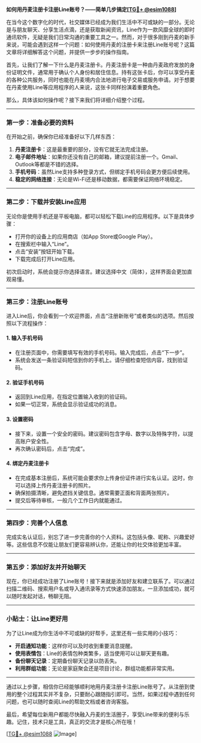 **如何用丹麦注册卡注册Line账号？——简单几步搞定[[TG💪+ @esim1088](https://t.me/s/esim1088)]**

在当今这个数字化的时代，社交媒体已经成为我们生活中不可或缺的一部分。无论是与朋友聊天、分享生活点滴，还是获取新闻资讯，Line作为一款风靡全球的即时通讯软件，无疑是我们日常沟通的重要工具之一。然而，对于很多刚到丹麦的新手来说，可能会遇到这样一个问题：如何使用丹麦的注册卡来注册Line账号呢？这篇文章将详细解答这个问题，并提供一步步的操作指南。

首先，让我们了解一下什么是丹麦注册卡。丹麦注册卡是一种由丹麦政府发放的身份证明文件，通常用于确认个人身份和居住信息。持有这张卡后，你可以享受丹麦的各种公共服务，同时也能在丹麦境内合法地进行电子交易或服务申请。对于想要在丹麦使用Line等应用程序的人来说，这张卡同样扮演着重要角色。

那么，具体该如何操作呢？接下来我们将详细介绍整个过程。

---

### **第一步：准备必要的资料**
在开始之前，确保你已经准备好以下几样东西：
1. **丹麦注册卡**：这是最重要的部分，没有它就无法完成注册。
2. **电子邮件地址**：如果你还没有自己的邮箱，建议提前注册一个。Gmail、Outlook等都是不错的选择。
3. **手机号码**：虽然Line支持多种登录方式，但绑定手机号码会更方便后续使用。
4. **稳定的网络连接**：无论是Wi-Fi还是移动数据，都需要保证网络环境稳定。

---

### **第二步：下载并安装Line应用**
无论你是使用手机还是平板电脑，都可以轻松下载Line的应用程序。以下是具体步骤：
- 打开你的设备上的应用商店（如App Store或Google Play）。
- 在搜索栏中输入“Line”。
- 点击“安装”按钮开始下载。
- 下载完成后打开Line应用。

初次启动时，系统会提示你选择语言。建议选择中文（简体），这样界面会更加直观易懂。

---

### **第三步：注册Line账号**
进入Line后，你会看到一个欢迎界面，点击“注册新账号”或者类似的选项。然后按照以下流程操作：

#### **1. 输入手机号码**
- 在注册页面中，你需要填写有效的手机号码。输入完成后，点击“下一步”。
- 系统会发送一条验证码短信到你的手机上。请仔细检查短信内容，找到验证码。

#### **2. 验证手机号码**
- 返回到Line应用，在指定位置输入收到的验证码。
- 如果一切正常，系统会显示验证成功的消息。

#### **3. 设置密码**
- 接下来，设置一个安全的密码。建议密码包含字母、数字以及特殊字符，以提高账户安全性。
- 再次确认密码后，点击“完成”。

#### **4. 绑定丹麦注册卡**
- 在完成基本注册后，系统可能会要求你上传身份证件进行实名认证。这时，你可以选择上传丹麦注册卡的照片。
- 确保拍摄清晰，避免遮挡关键信息。通常需要正面和背面两张照片。
- 提交后等待审核，一般几个工作日内就能通过。

---

### **第四步：完善个人信息**
完成实名认证后，别忘了进一步完善你的个人资料。这包括头像、昵称、兴趣爱好等。这些信息不仅能让朋友们更容易辨认你，还能让你的社交体验更加丰富。

---

### **第五步：添加好友并开始聊天**
现在，你已经成功注册了Line账号！接下来就是添加好友和建立联系了。可以通过扫描二维码、搜索用户名或导入通讯录等方式快速添加朋友。一旦添加成功，就可以随时发起对话，畅聊无阻。

---

### **小贴士：让Line更好用**
为了让Line成为你生活中不可或缺的好帮手，这里还有一些实用的小技巧：
- **开启通知功能**：这样你可以及时收到重要消息提醒。
- **使用表情包**：Line的表情包种类繁多，适当使用可以让聊天更有趣。
- **备份聊天记录**：定期备份聊天记录以防丢失。
- **利用群组功能**：无论是家庭聚会还是项目讨论，群组功能都非常实用。

---

通过以上步骤，相信你已经能够顺利地用丹麦注册卡注册Line账号了。从注册到使用的整个过程其实并不复杂，只要耐心跟随指引即可。当然，如果过程中遇到任何问题，也可以随时查阅Line的帮助文档或者咨询客服。

最后，希望每位新用户都能尽快融入丹麦的生活圈子，享受Line带来的便利与乐趣。记住，技术只是工具，真正的交流才是核心所在哦！

[[TG💪+ @esim1088](https://t.me/s/esim1088) ![Image](https://i.postimg.cc/4NQfJmqS/Snipaste-2025-05-13-00-14-12.png)]